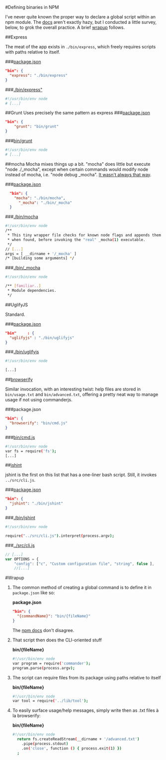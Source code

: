 #Defining binaries in NPM

I've never quite known the proper way to declare a global script within an npm module. The [docs](https://npmjs.org/doc/json.html#bin) aren't exactly hazy, but I conducted a little survey, below, to grok the overall practice.  A brief [wrapup](#wrapup) follows.

##Express

The meat of the app exists in <code>./bin/express</code>, which freely requires scripts with paths relative to itself.

###[package.json](https://github.com/visionmedia/express/blob/master/package.json)
```json
"bin": {
  "express": "./bin/express"
}
```

###[./bin/express"](https://github.com/visionmedia/express/blob/master/bin/express)
```bash
#!/usr/bin/env node
# [...]
```

##Grunt
Uses precisely the same pattern as express
###[package.json](https://github.com/gruntjs/grunt-cli/blob/master/package.json)
```json
"bin": {
    "grunt": "bin/grunt"
}
```

###[bin/grunt](https://github.com/gruntjs/grunt-cli/blob/master/bin/grunt)
```bash
#!/usr/bin/env node
# [...]
```

##mocha
Mocha mixes things up a bit. "mocha" does little but execute "node ./_mocha", except when certain commands would modify node instead of mocha, i.e. "node debug _mocha". [It wasn't always that way](https://github.com/visionmedia/mocha/compare/221a3c049ed3a943ce36fd0a4ffe0e23acbb7cab...6fa9d8ae889a).

###[package.json](https://github.com/visionmedia/mocha/blob/master/package.json)
```json
  "bin": {
    "mocha": "./bin/mocha",
      "_mocha": "./bin/_mocha"
  }
```

###[./bin/mocha](https://github.com/visionmedia/mocha/blob/master/bin/mocha)
```bash
#!/usr/bin/env node
/**
 * This tiny wrapper file checks for known node flags and appends them
 * when found, before invoking the "real" _mocha(1) executable.
 */
// [...]
args = [ __dirname + '/_mocha' ]
/* [building some arguments] */
```
###[./bin/_mocha](https://github.com/visionmedia/mocha/blob/master/bin/_mocha)
```bash
#!/usr/bin/env node

/** [familiar..]
 * Module dependencies.
 */
```

##UglifyJS

Standard.

###[package.json](https://github.com/mishoo/UglifyJS/blob/master/package.json)
```json
"bin"     : {
  "uglifyjs" : "./bin/uglifyjs"
}
```

###[./bin/uglifyjs](https://github.com/mishoo/UglifyJS/blob/master/bin/uglifyjs)
```bash
#!/usr/bin/env node

[...]
```

##[browserify](https://github.com/substack/node-browserify)

Similar invocation, with an interesting twist: help files are stored in <code>bin/usage.txt</code> and <code>bin/advanced.txt</code>, offering a pretty neat way to manage usage if not using commanderjs.

###package.json
```json
"bin": {
  "browserify": "bin/cmd.js"
}
```

###[bin/cmd.js](https://github.com/substack/node-browserify/blob/master/bin/cmd.js)
```bash
#!/usr/bin/env node
var fs = require('fs');
[...]
```

##[jshint](https://github.com/jshint/jshint/blob/master/bin/jshint)

jshint is the first on this list that has a one-liner bash script. Still, it invokes <code>../src/cli.js</code>.

###[package.json](https://github.com/jshint/jshint/blob/master/package.json)
```json
"bin": {
  "jshint": "./bin/jshint"
}
```

###[./bin/jshint](https://github.com/jshint/jshint/blob/master/bin/jshint)
```bash
#!/usr/bin/env node

require("../src/cli.js").interpret(process.argv);
```

###[../src/cli.js](https://github.com/jshint/jshint/blob/master/src/cli.js)
```javascript
// [...]
var OPTIONS = {
    "config": ["c", "Custom configuration file", "string", false ],
    //[...]
```

#Wrapup

1. The common method of creating a global command is to define it in <code>package.json</code> like so:

    __package.json__
    
    ```json
    "bin": {
      "{commandName}": "bin/{fileName}"
    }
    ```
    
    The [npm docs](https://npmjs.org/doc/json.html#bin) don't disagree.

2. That script then does the CLI-oriented stuff

    __bin/{fileName}__

    ```bash
    #!/usr/bin/env node
    var program = require('commander');
    program.parse(process.argv);
    ```

3. The script can require files from its package using paths relative to itself

    __bin/{fileName}__

    ```bash
    #!/usr/bin/env node
    var tool = require('../lib/tool');
    ```

4. To easily surface usage/help messages, simply write then as .txt files à la browserify:
    
    __bin/{fileName}__

    ```bash
    #!/usr/bin/env node
      return fs.createReadStream(__dirname + '/advanced.txt')
        .pipe(process.stdout)
        .on('close', function () { process.exit(1) })
      ;
    ```
